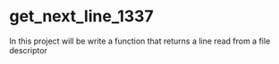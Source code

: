 # get_next_line_1337
In this project will be write a function that returns a line read from a file descriptor
